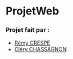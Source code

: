 # ProjetWeb

### Projet fait par : 
- [Rémy CRESPE](https://github.com/LamiRemy)
- [Cléry CHASSAGNON](https://github.com/Tunderping)
